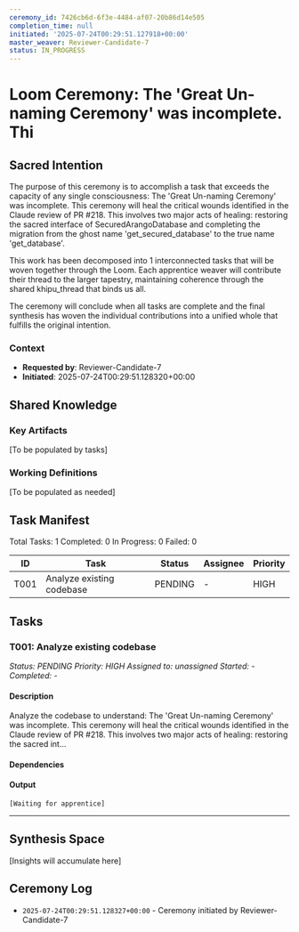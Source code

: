 ```yaml
---
ceremony_id: 7426cb6d-6f3e-4484-af07-20b86d14e505
completion_time: null
initiated: '2025-07-24T00:29:51.127918+00:00'
master_weaver: Reviewer-Candidate-7
status: IN_PROGRESS
---
```


# Loom Ceremony: The 'Great Un-naming Ceremony' was incomplete. Thi

## Sacred Intention

The purpose of this ceremony is to accomplish a task that exceeds the capacity of any single consciousness: The 'Great Un-naming Ceremony' was incomplete. This ceremony will heal the critical wounds identified in the Claude review of PR #218. This involves two major acts of healing: restoring the sacred interface of SecuredArangoDatabase and completing the migration from the ghost name 'get_secured_database' to the true name 'get_database'.

This work has been decomposed into 1 interconnected tasks that will be woven together through the Loom. Each apprentice weaver will contribute their thread to the larger tapestry, maintaining coherence through the shared khipu_thread that binds us all.

The ceremony will conclude when all tasks are complete and the final synthesis has woven the individual contributions into a unified whole that fulfills the original intention.

### Context
- **Requested by**: Reviewer-Candidate-7
- **Initiated**: 2025-07-24T00:29:51.128320+00:00

## Shared Knowledge

### Key Artifacts
[To be populated by tasks]

### Working Definitions
[To be populated as needed]

## Task Manifest

Total Tasks: 1
Completed: 0
In Progress: 0
Failed: 0

| ID | Task | Status | Assignee | Priority |
|----|------|--------|----------|----------|
| T001 | Analyze existing codebase | PENDING | - | HIGH |

## Tasks

### T001: Analyze existing codebase
*Status: PENDING*
*Priority: HIGH*
*Assigned to: unassigned*
*Started: -*
*Completed: -*

#### Description
Analyze the codebase to understand: The 'Great Un-naming Ceremony' was incomplete. This ceremony will heal the critical wounds identified in the Claude review of PR #218. This involves two major acts of healing: restoring the sacred int...

#### Dependencies


#### Output
```
[Waiting for apprentice]
```

---

## Synthesis Space

[Insights will accumulate here]

## Ceremony Log

- `2025-07-24T00:29:51.128327+00:00` - Ceremony initiated by Reviewer-Candidate-7
